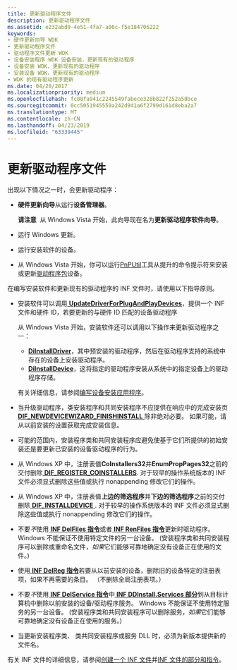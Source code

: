 ```yaml
---
title: 更新驱动程序文件
description: 更新驱动程序文件
ms.assetid: e232abd9-4e51-4fa7-a00c-f5e184706222
keywords:
- 硬件更新向导 WDK
- 更新驱动程序文件
- 驱动程序文件更新 WDK
- 设备安装程序 WDK 设备安装，更新现有的驱动程序
- 设备安装 WDK，更新现有的驱动程序
- 安装设备 WDK，更新现有的驱动程序
- WDK 的现有驱动程序更新
ms.date: 04/20/2017
ms.localizationpriority: medium
ms.openlocfilehash: fc88fa941c2245549fabece328b822f252a58bce
ms.sourcegitcommit: 0cc5051945559a242d941a6f2799d161d8eba2a7
ms.translationtype: MT
ms.contentlocale: zh-CN
ms.lasthandoff: 04/23/2019
ms.locfileid: "63339445"
---
```

# <a name="updating-driver-files"></a>更新驱动程序文件





出现以下情况之一时，会更新驱动程序：

-   **硬件更新向导**从运行**设备管理器**。

    **请注意**  从 Windows Vista 开始，此向导现在名为**更新驱动程序软件向导**。

     

-   运行 Windows 更新。

-   运行安装软件的设备。

-   从 Windows Vista 开始，你可以运行[PnPUtil](https://msdn.microsoft.com/library/windows/hardware/ff550419)工具从提升的命令提示符来安装或更新[驱动程序包](driver-packages.md)设备。

在编写安装软件和更新现有的驱动程序的 INF 文件时，请使用以下指导原则。

-   安装软件可以调用[ **UpdateDriverForPlugAndPlayDevices**](https://msdn.microsoft.com/library/windows/hardware/ff553534)，提供一个 INF 文件和硬件 ID，若要更新的与硬件 ID 匹配的设备驱动程序

    从 Windows Vista 开始，安装软件还可以调用以下操作来更新驱动程序之一：

    -   [**DiInstallDriver**](https://msdn.microsoft.com/library/windows/hardware/ff544717)，其中预安装的驱动程序，然后在驱动程序支持的系统中存在的设备上安装驱动程序。
    -   [**DiInstallDevice**](https://msdn.microsoft.com/library/windows/hardware/ff544710)，这将指定的驱动程序安装从系统中的指定设备上的驱动程序存储。

    有关详细信息，请参阅[编写设备安装应用程序](writing-a-device-installation-application.md)。

-   当升级驱动程序，类安装程序和共同安装程序不应提供在响应中的完成安装页[ **DIF_NEWDEVICEWIZARD_FINISHINSTALL** ](https://msdn.microsoft.com/library/windows/hardware/ff543702)除非绝对必要。 如果可能，请从以前安装的设置获取完成安装信息。

-   可能的范围内，安装程序类和共同安装程序应避免使基于它们所提供的初始安装还是要更新已安装的设备驱动程序的行为。

-   从 Windows XP 中，注册表值**CoInstallers32**并**EnumPropPages32**之前的交付删除[ **DIF_REGISTER_COINSTALLERS**](https://msdn.microsoft.com/library/windows/hardware/ff543715). 对于较早的操作系统版本的 INF 文件必须显式删除这些值或执行 nonappending 修改它们的操作。

-   从 Windows XP 中，注册表值**上边的筛选程序**并**下边的筛选程序**之前的交付删除[ **DIF_INSTALLDEVICE** ](https://msdn.microsoft.com/library/windows/hardware/ff543692). 对于较早的操作系统版本的 INF 文件必须显式删除这些值或执行 nonappending 修改它们的操作。

-   不要*不*使用[ **INF DelFiles 指令**](inf-delfiles-directive.md)或者[ **INF RenFiles 指令**](inf-renfiles-directive.md)更新时驱动程序。 Windows 不能保证不使用特定文件的另一台设备。 (安装程序类和共同安装程序可以删除或重命名文件，*如果*它们能够可靠地确定没有设备正在使用的文件。)

-   使用[ **INF DelReg 指令**](inf-delreg-directive.md)若要从以前安装的设备，删除旧的设备特定的注册表项，如果不再需要的条目。 （不删除全局注册表项。）

-   不要*不*使用[ **INF DelService 指令**](inf-delservice-directive.md)中[ **INF DDInstall.Services 部分**](inf-ddinstall-services-section.md)到从目标计算机中删除以前安装的设备/驱动程序服务。 Windows 不能保证不使用特定服务的另一台设备。 (安装程序类和共同安装程序可以删除服务，*如果*它们能够可靠地确定没有设备正在使用的服务。)

-   当更新安装程序类、 类共同安装程序或服务 DLL 时，必须为新版本提供新的文件名。

有关 INF 文件的详细信息，请参阅[创建一个 INF 文件](overview-of-inf-files.md)并[INF 文件的部分和指令](inf-file-sections-and-directives.md)。

 

 





